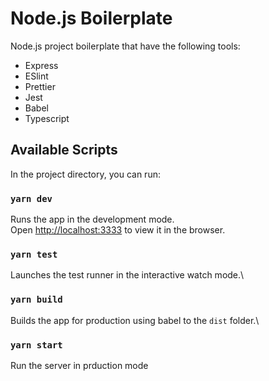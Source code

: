 # Node.js Boilerplate

Node.js project boilerplate that have the following tools:
* Express
* ESlint
* Prettier
* Jest
* Babel
* Typescript

## Available Scripts

In the project directory, you can run:

### `yarn dev`

Runs the app in the development mode.\
Open [http://localhost:3333](http://localhost:3333) to view it in the browser.


### `yarn test`

Launches the test runner in the interactive watch mode.\

### `yarn build`

Builds the app for production using babel to the `dist` folder.\

### `yarn start`

Run the server in prduction mode

